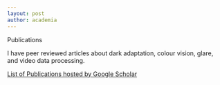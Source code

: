 ```yaml
---
layout: post
author: academia
---
```


Publications

<p>
    I have peer reviewed articles about dark adaptation, colour vision, glare,  and video data processing.
</p>
<a href="https://scholar.google.co.uk/citations?hl=en&amp;user=WvsuodoAAAAJ&amp;view_op=list_works&amp;gmla=AJsN-F7jHcEjRaKJk-T0sDg7t8w5SFJzVKQKgd5qpdL2RWfD6mi5KT9ZP3IlTPLICWdLPEK-wW7WH9KTyGQVjvBsMtZikz_wVM6BMyKaMqrJYhYFLUGWLiY" target="_blank">
List of Publications hosted by Google Scholar</a>